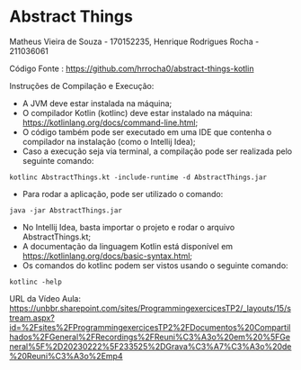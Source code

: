 # Abstract Things
Matheus Vieira de Souza - 170152235, Henrique Rodrigues Rocha - 211036061

Código Fonte : https://github.com/hrrocha0/abstract-things-kotlin

Instruções de Compilação e Execução:
 - A JVM deve estar instalada na máquina;
 - O compilador Kotlin (kotlinc) deve estar instalado na máquina: https://kotlinlang.org/docs/command-line.html;
 - O código também pode ser executado em uma IDE que contenha o compilador na instalação (como o Intellij Idea);
 - Caso a execução seja via terminal, a compilação pode ser realizada pelo seguinte comando:

```console
kotlinc AbstractThings.kt -include-runtime -d AbstractThings.jar 
```  
  
 - Para rodar a aplicação, pode ser utilizado o comando:

```console
java -jar AbstractThings.jar
```

 - No Intellij Idea, basta importar o projeto e rodar o arquivo AbstractThings.kt;
 - A documentação da linguagem Kotlin está disponível em https://kotlinlang.org/docs/basic-syntax.html;
 - Os comandos do kotlinc podem ser vistos usando o seguinte comando:

```console
kotlinc -help
```

URL da Vídeo Aula: https://unbbr.sharepoint.com/sites/ProgrammingexercicesTP2/_layouts/15/stream.aspx?id=%2Fsites%2FProgrammingexercicesTP2%2FDocumentos%20Compartilhados%2FGeneral%2FRecordings%2FReuni%C3%A3o%20em%20%5FGeneral%5F%2D20230222%5F233525%2DGrava%C3%A7%C3%A3o%20de%20Reuni%C3%A3o%2Emp4 
